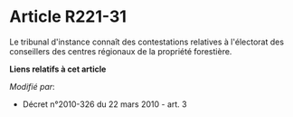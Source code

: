 # Article R221-31

Le tribunal d'instance connaît des contestations relatives à l'électorat des conseillers des centres régionaux de la
propriété forestière.

**Liens relatifs à cet article**

_Modifié par_:

  - Décret n°2010-326 du 22 mars 2010 - art. 3
